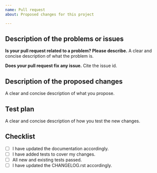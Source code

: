 ```yaml
---
name: Pull request
about: Proposed changes for this project

---
```


## Description of the problems or issues

**Is your pull request related to a problem? Please describe.**
A clear and concise description of what the problem is.

**Does your pull request fix any issue.**
Cite the issue id.

## Description of the proposed changes
A clear and concise description of what you propose.

## Test plan
A clear and concise description of how you test the new changes.

## Checklist

* [ ] I have updated the documentation accordingly.
* [ ] I have added tests to cover my changes.
* [ ] All new and existing tests passed.
* [ ] I have updated the CHANGELOG.rst accordingly.
